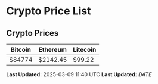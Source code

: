 # Crypto Price List

## Crypto Prices
| Bitcoin | Ethereum | Litecoin |
| ------- | -------- | -------- |
| $84774 | $2142.45 | $99.22 |
**Last Updated:** 2025-03-09 11:40 UTC
**Last Updated:** $DATE$
